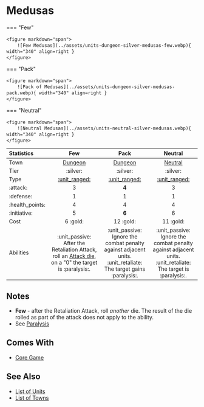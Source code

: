 # Medusas

=== "Few"

    <figure markdown="span">
        ![Few Medusas](../assets/units-dungeon-silver-medusas-few.webp){ width="340" align=right }
    </figure>

=== "Pack"

    <figure markdown="span">
        ![Pack of Medusas](../assets/units-dungeon-silver-medusas-pack.webp){ width="340" align=right }
    </figure>

=== "Neutral"

    <figure markdown="span">
        ![Neutral Medusas](../assets/units-neutral-silver-medusas.webp){ width="340" align=right }
    </figure>


| Statistics | Few | Pack | Neutral |
| :--- | :---: | :---: | :---: |
| Town | [Dungeon](../towns/dungeon.md) | [Dungeon](../towns/dungeon.md) | [Neutral](../towns/neutral.md) |
| Tier | :silver: | :silver: | :silver: |
| Type | [:unit_ranged:](../keywords/ranged_unit.md) | [:unit_ranged:](../keywords/ranged_unit.md) | [:unit_ranged:](../keywords/ranged_unit.md) |
| :attack: | 3 | **4** | 3 |
| :defense: | 1 | 1 | 1 |
| :health_points: | 4 | 4 | 4 |
| :initiative: | 5 | **6** | 6 |
| Cost | 6 :gold: | 12 :gold: | 11 :gold: |
| Abilities | :unit_passive: After the Retaliation Attack, roll an [Attack die](../dice.md#attack-die), on a "0" the target is :paralysis:. | :unit_passive: Ignore the combat penalty against adjacent units.<br>:unit_retaliate: The target gains :paralysis:. | :unit_passive: Ignore the combat penalty against adjacent units.<br>:unit_retaliate: The target is :paralysis:. |


## Notes

- **Few** - after the Retaliation Attack, roll *another* die. The result of the die rolled as part of the attack does not apply to the ability.
- See [Paralysis](../keywords/paralysis.md)


## Comes With

- [Core Game](../content/core_game.md)


## See Also

- [List of Units](index.md)
- [List of Towns](../towns/index.md)